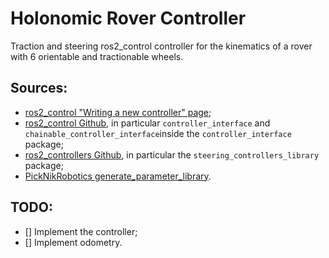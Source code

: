# Holonomic Rover Controller

Traction and steering ros2_control controller for the kinematics of a rover with 6 orientable and tractionable wheels.

## Sources:

- [ros2_control "Writing a new controller" page](https://control.ros.org/master/doc/ros2_controllers/doc/writing_new_controller.html);
- [ros2_control Github](https://github.com/ros-controls/ros2_control), in particular `controller_interface` and `chainable_controller_interface`inside the `controller_interface` package;
- [ros2_controllers Github](https://github.com/ros-controls/ros2_controllers), in particular the `steering_controllers_library` package;
- [PickNikRobotics generate_parameter_library](https://github.com/PickNikRobotics/generate_parameter_library).

## TODO:

- [] Implement the controller;
- [] Implement odometry.
